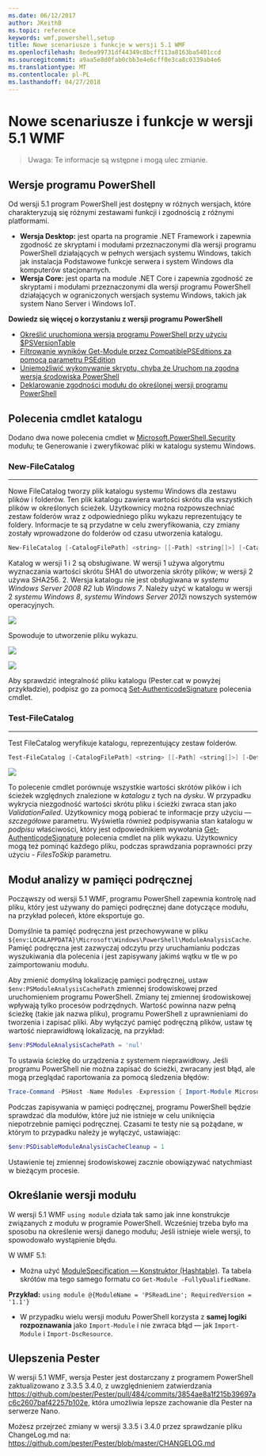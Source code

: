 ```yaml
---
ms.date: 06/12/2017
author: JKeithB
ms.topic: reference
keywords: wmf,powershell,setup
title: Nowe scenariusze i funkcje w wersji 5.1 WMF
ms.openlocfilehash: 8edea99731df44349c8bcff113a8163ba5401ccd
ms.sourcegitcommit: a9aa5e8d0fab0cbb3e4e6cff0e3ca8c0339ab4e6
ms.translationtype: MT
ms.contentlocale: pl-PL
ms.lasthandoff: 04/27/2018
---
```

# <a name="new-scenarios-and-features-in-wmf-51"></a>Nowe scenariusze i funkcje w wersji 5.1 WMF

> Uwaga: Te informacje są wstępne i mogą ulec zmianie.

## <a name="powershell-editions"></a>Wersje programu PowerShell

Od wersji 5.1 program PowerShell jest dostępny w różnych wersjach, które charakteryzują się różnymi zestawami funkcji i zgodnością z różnymi platformami.

- **Wersja Desktop:** jest oparta na programie .NET Framework i zapewnia zgodność ze skryptami i modułami przeznaczonymi dla wersji programu PowerShell działających w pełnych wersjach systemu Windows, takich jak instalacja Podstawowe funkcje serwera i system Windows dla komputerów stacjonarnych.
- **Wersja Core:** jest oparta na module .NET Core i zapewnia zgodność ze skryptami i modułami przeznaczonymi dla wersji programu PowerShell działających w ograniczonych wersjach systemu Windows, takich jak system Nano Server i Windows IoT.

**Dowiedz się więcej o korzystaniu z wersji programu PowerShell**

- [Określić uruchomiona wersja programu PowerShell przy użyciu $PSVersionTable](/powershell/module/microsoft.powershell.core/about/about_automatic_variables)
- [Filtrowanie wyników Get-Module przez CompatiblePSEditions za pomocą parametru PSEdition](/powershell/module/microsoft.powershell.core/get-module)
- [Uniemożliwić wykonywanie skryptu, chyba że Uruchom na zgodna wersja środowiska PowerShell](/powershell/gallery/psget/script/scriptwithpseditionsupport)
- [Deklarowanie zgodności modułu do określonej wersji programu PowerShell](/powershell/gallery/psget/module/modulewithpseditionsupport)

## <a name="catalog-cmdlets"></a>Polecenia cmdlet katalogu

Dodano dwa nowe polecenia cmdlet w [Microsoft.PowerShell.Security](https://docs.microsoft.com/en-us/powershell/module/microsoft.powershell.security) modułu; te Generowanie i zweryfikować pliki w katalogu systemu Windows.

### <a name="new-filecatalog"></a>New-FileCatalog
--------------------------------

Nowe FileCatalog tworzy plik katalogu systemu Windows dla zestawu plików i folderów.
Ten plik katalogu zawiera wartości skrótu dla wszystkich plików w określonych ścieżek.
Użytkownicy można rozpowszechniać zestaw folderów wraz z odpowiedniego pliku wykazu reprezentujący te foldery.
Informacje te są przydatne w celu zweryfikowania, czy zmiany zostały wprowadzone do folderów od czasu utworzenia katalogu.

```powershell
New-FileCatalog [-CatalogFilePath] <string> [[-Path] <string[]>] [-CatalogVersion <int>] [-WhatIf] [-Confirm] [<CommonParameters>]
```

Katalog w wersji 1 i 2 są obsługiwane.
W wersji 1 używa algorytmu wyznaczania wartości skrótu SHA1 do utworzenia skróty plików; w wersji 2 używa SHA256.
2. Wersja katalogu nie jest obsługiwana w *systemu Windows Server 2008 R2* lub *Windows 7*.
Należy użyć w katalogu w wersji 2 *systemu Windows 8*, *systemu Windows Server 2012*i nowszych systemów operacyjnych.

![](../images/NewFileCatalog.jpg)

Spowoduje to utworzenie pliku wykazu.

![](../images/CatalogFile1.jpg)

![](../images/CatalogFile2.jpg)

Aby sprawdzić integralność pliku katalogu (Pester.cat w powyżej przykładzie), podpisz go za pomocą [Set-AuthenticodeSignature](https://technet.microsoft.com/library/hh849819.aspx) polecenia cmdlet.

### <a name="test-filecatalog"></a>Test-FileCatalog
--------------------------------

Test FileCatalog weryfikuje katalogu, reprezentujący zestaw folderów.

```powershell
Test-FileCatalog [-CatalogFilePath] <string> [[-Path] <string[]>] [-Detailed] [-FilesToSkip <string[]>] [-WhatIf] [-Confirm] [<CommonParameters>]
```

![](../images/TestFileCatalog.jpg)

To polecenie cmdlet porównuje wszystkie wartości skrótów plików i ich ścieżek względnych znalezione w *katalogu* z tych na *dysku*.
W przypadku wykrycia niezgodność wartości skrótu pliku i ścieżki zwraca stan jako *ValidationFailed*.
Użytkownicy mogą pobierać te informacje przy użyciu *— szczegółowe* parametru.
Wyświetla również podpisywania stan katalogu w *podpisu* właściwości, który jest odpowiednikiem wywołania [Get-AuthenticodeSignature](https://technet.microsoft.com/library/hh849805.aspx) polecenia cmdlet na plik wykazu.
Użytkownicy mogą też pominąć każdego pliku, podczas sprawdzania poprawności przy użyciu *- FilesToSkip* parametru.

## <a name="module-analysis-cache"></a>Moduł analizy w pamięci podręcznej

Począwszy od wersji 5.1 WMF, programu PowerShell zapewnia kontrolę nad pliku, który jest używany do pamięci podręcznej dane dotyczące modułu, na przykład poleceń, które eksportuje go.

Domyślnie ta pamięć podręczna jest przechowywane w pliku `${env:LOCALAPPDATA}\Microsoft\Windows\PowerShell\ModuleAnalysisCache`.
Pamięć podręczna jest zazwyczaj odczytu przy uruchamianiu podczas wyszukiwania dla polecenia i jest zapisywany jakimś wątku w tle w po zaimportowaniu modułu.

Aby zmienić domyślną lokalizację pamięci podręcznej, ustaw `$env:PSModuleAnalysisCachePath` zmiennej środowiskowej przed uruchomieniem programu PowerShell.
Zmiany tej zmiennej środowiskowej wpływają tylko procesów podrzędnych.
Wartość powinna nazw pełną ścieżkę (takie jak nazwa pliku), programu PowerShell z uprawnieniami do tworzenia i zapisać pliki.
Aby wyłączyć pamięć podręczną plików, ustaw tę wartość nieprawidłową lokalizację, na przykład:

```powershell
$env:PSModuleAnalysisCachePath = 'nul'
```

To ustawia ścieżkę do urządzenia z systemem nieprawidłowy.
Jeśli programu PowerShell nie można zapisać do ścieżki, zwracany jest błąd, ale mogą przeglądać raportowania za pomocą śledzenia błędów:

```powershell
Trace-Command -PSHost -Name Modules -Expression { Import-Module Microsoft.PowerShell.Management -Force }
```

Podczas zapisywania w pamięci podręcznej, programu PowerShell będzie sprawdzać dla modułów, które już nie istnieje w celu uniknięcia niepotrzebnie pamięci podręcznej.
Czasami te testy nie są pożądane, w którym to przypadku należy je wyłączyć, ustawiając:

```powershell
$env:PSDisableModuleAnalysisCacheCleanup = 1
```

Ustawienie tej zmiennej środowiskowej zacznie obowiązywać natychmiast w bieżącym procesie.

## <a name="specifying-module-version"></a>Określanie wersji modułu

W wersji 5.1 WMF `using module` działa tak samo jak inne konstrukcje związanych z modułu w programie PowerShell.
Wcześniej trzeba było ma sposobu na określenie wersji danego modułu; Jeśli istnieje wiele wersji, to spowodowało wystąpienie błędu.

W WMF 5.1:

- Można użyć [ModuleSpecification — Konstruktor (Hashtable)](https://msdn.microsoft.com/library/jj136290).
Ta tabela skrótów ma tego samego formatu co `Get-Module -FullyQualifiedName`.

**Przykład:** `using module @{ModuleName = 'PSReadLine'; RequiredVersion = '1.1'}`

- W przypadku wielu wersji modułu PowerShell korzysta z **samej logiki rozpoznawania** jako `Import-Module` i nie zwraca błąd — jak `Import-Module` i `Import-DscResource`.

## <a name="improvements-to-pester"></a>Ulepszenia Pester

W wersji 5.1 WMF, wersja Pester jest dostarczany z programem PowerShell zaktualizowano z 3.3.5 3.4.0, z uwzględnieniem zatwierdzania https://github.com/pester/Pester/pull/484/commits/3854ae8a1f215b39697ac6c2607baf42257b102e, która umożliwia lepsze zachowanie dla Pester na serwerze Nano.

Możesz przejrzeć zmiany w wersji 3.3.5 i 3.4.0 przez sprawdzanie pliku ChangeLog.md na: https://github.com/pester/Pester/blob/master/CHANGELOG.md
